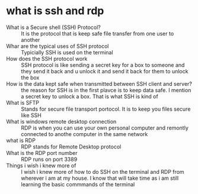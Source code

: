 # what is ssh and rdp
<dl>
  <dt>What is a Secure shell (SSH) Protocol?</dt>
  <dd>It is the protocol that is keep safe file transfer from one user to another</dd>
<dt>Whar are the typical uses of SSH protocol</dt>
  <dd>Typicially SSH is used on the terminal</dd>
  <dt>How does the SSH protocol work</dt>
  <dd>SSH protocol is like sending a secret key for a box to someone and they send it back and u unlock it and send it back for them to unlock the box </dd>
<dt>How is the data kept safe when transmitted between SSH client and server?</dt>
  <dd>the reason for SSH is in the first plavce is to keep data safe. I mention a secret key to unlock a box. That is what SSH is kind of</dd>
  <dt>What is SFTP</dt>
  <dd>Stands for secure file transport portocol. It is to keep you files secure like SSH</dd>
<dt>What is windows remote desktop connection</dt>
  <dd>RDP is when you can use your own personal computer and remontly connected to anothe computer in the same network</dd>
  <dt>what is RDP</dt>
  <dd>RDP stands for Remote Desktop protocol</dd>
  <dt>What is the RDP port number</dt>
  <dd>RDP runs on port 3389</dd>
<dt>Things i wish i knew more of</dt>
<dd>I wish i knew more of how to do SSH on the terminal and RDP from wherever i am at my house. I know that will take time as i am still learning the basic commmands of the terminal</dd>
</dl>

